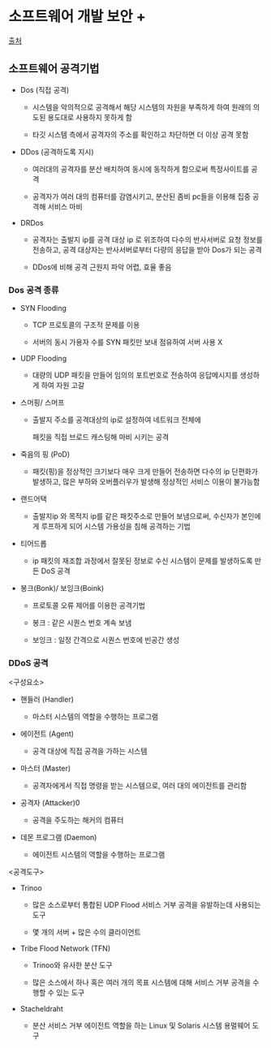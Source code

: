 # 소프트웨어 개발 보안 +

[출처](https://blog.naver.com/alrud1045/222590059254)

## 소프트웨어 공격기법

- Dos (직접 공격)

  - 시스템을 악의적으로 공격해서 해당 시스템의 자원을 부족하게 하여 원래의 의도된 용도대로 사용하지 못하게 함

  - 타깃 시스템 측에서 공격자의 주소를 확인하고 차단하면 더 이상 공격 못함

- DDos (공격하도록 지시)

  - 여러대의 공격자를 분산 배치하여 동시에 동작하게 함으로써 특정사이트를 공격

  - 공격자가 여러 대의 컴퓨터를 감염시키고, 분산된 좀비 pc들을 이용해 집중 공격해 서비스 마비

- DRDos

  - 공격자는 출발지 ip를 공격 대상 ip 로 위조하여 다수의 반사서버로 요청 정보를 전송하고, 공격 대상자는 반사서버로부터 다량의 응답을 받아 Dos가 되는 공격

  - DDos에 비해 공격 근원지 파악 어렵, 효율 좋음

### Dos 공격 종류

- SYN Flooding

  - TCP 프로토콜의 구조적 문제를 이용

  - 서버의 동시 가용자 수를 SYN 패킷만 보내 점유하여 서버 사용 X

- UDP Flooding

  - 대량의 UDP 패킷을 만들어 임의의 포트번호로 전송하여 응답메시지를 생성하게 하여 자원 고갈

- 스머핑/ 스머프

  - 출발지 주소를 공격대상의 ip로 설정하여 네트워크 전체에

    패킷을 직접 브로드 캐스팅해 마비 시키는 공격

- 죽음의 핑 (PoD)

  - 패킷(핑)을 정상적인 크기보다 매우 크게 만들어 전송하면 다수의 ip 단편화가 발생하고, 많은 부하와 오버플러우가 발생해
    정상적인 서비스 이용이 불가능함

- 랜드어택

  - 출발지ip 와 목적지 ip를 같은 패킷주소로 만들어 보냄으로써,
    수신자가 본인에게 루프하게 되어 시스템 가용성을 침해 공격하는 기법

- 티어드롭

  - ip 패킷의 재조합 과정에서 잘못된 정보로 수신 시스템이 문제를 발생하도록 만든 DoS 공격

- 봉크(Bonk)/ 보잉크(Boink)

  - 프로토콜 오류 제어를 이용한 공격기법

  - 봉크 : 같은 시퀀스 번호 계속 보냄
  - 보잉크 : 일정 간격으로 시퀀스 번호에 빈공간 생성

### DDoS 공격

<구성요소>

- 핸들러 (Handler)

  - 마스터 시스템의 역할을 수행하는 프로그램

- 에이전트 (Agent)

  - 공격 대상에 직접 공격을 가하는 시스템

- 마스터 (Master)

  - 공격자에게서 직접 명령을 받는 시스템으로, 여러 대의 에이전트를
    관리함

- 공격자 (Attacker)0

  - 공격을 주도하는 해커의 컴퓨터

- 데몬 프로그램 (Daemon)

  - 에이전트 시스템의 역할을 수행하는 프로그램

<공격도구>

- Trinoo

  - 많은 소스로부터 통합된 UDP Flood 서비스 거부 공격을 유발하는데 사용되는 도구

  - 몇 개의 서버 + 많은 수의 클라이언트

- Tribe Flood Network (TFN)

  - Trinoo와 유사한 분산 도구

  - 많은 소스에서 하나 혹은 여러 개의 목표 시스템에 대해 서비스 거부 공격을 수행할 수 있는 도구

- Stacheldraht

  - 분산 서비스 거부 에이전트 역할을 하는 Linux 및 Solaris 시스템 용멀웨어 도구
